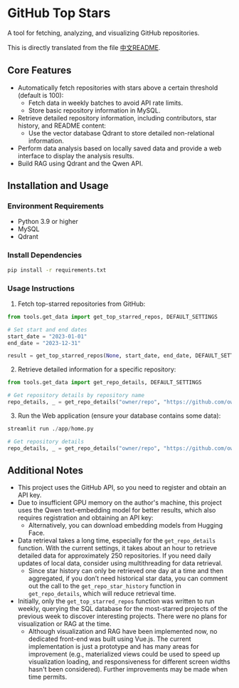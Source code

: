 # GitHub Top Stars

A tool for fetching, analyzing, and visualizing GitHub repositories.

This is directly translated from the file [中文README](./README.md).

## Core Features

- Automatically fetch repositories with stars above a certain threshold (default is 100):
    - Fetch data in weekly batches to avoid API rate limits.
    - Store basic repository information in MySQL.
- Retrieve detailed repository information, including contributors, star history, and README content:
    - Use the vector database Qdrant to store detailed non-relational information.
- Perform data analysis based on locally saved data and provide a web interface to display the analysis results.
- Build RAG using Qdrant and the Qwen API.

## Installation and Usage

### Environment Requirements

- Python 3.9 or higher
- MySQL
- Qdrant

### Install Dependencies

```bash
pip install -r requirements.txt
```

### Usage Instructions

1. Fetch top-starred repositories from GitHub:
```python
from tools.get_data import get_top_starred_repos, DEFAULT_SETTINGS

# Set start and end dates
start_date = "2023-01-01"
end_date = "2023-12-31"

result = get_top_starred_repos(None, start_date, end_date, DEFAULT_SETTINGS)
```

2. Retrieve detailed information for a specific repository:
```python
from tools.get_data import get_repo_details, DEFAULT_SETTINGS

# Get repository details by repository name
repo_details, _ = get_repo_details("owner/repo", "https://github.com/owner/repo", DEFAULT_SETTINGS)
```

3. Run the Web application (ensure your database contains some data):
```python
streamlit run ./app/home.py

# Get repository details
repo_details, _ = get_repo_details("owner/repo", "https://github.com/owner/repo", DEFAULT_SETTINGS)
```

## Additional Notes

- This project uses the GitHub API, so you need to register and obtain an API key.
- Due to insufficient GPU memory on the author's machine, this project uses the Qwen text-embedding model for better results, which also requires registration and obtaining an API key:
    - Alternatively, you can download embedding models from Hugging Face.
- Data retrieval takes a long time, especially for the `get_repo_details` function. With the current settings, it takes about an hour to retrieve detailed data for approximately 250 repositories. If you need daily updates of local data, consider using multithreading for data retrieval.
    - Since star history can only be retrieved one day at a time and then aggregated, if you don’t need historical star data, you can comment out the call to the `get_repo_star_history` function in `get_repo_details`, which will reduce retrieval time.
- Initially, only the `get_top_starred_repos` function was written to run weekly, querying the SQL database for the most-starred projects of the previous week to discover interesting projects. There were no plans for visualization or RAG at the time.
    - Although visualization and RAG have been implemented now, no dedicated front-end was built using Vue.js. The current implementation is just a prototype and has many areas for improvement (e.g., materialized views could be used to speed up visualization loading, and responsiveness for different screen widths hasn't been considered). Further improvements may be made when time permits.

